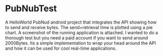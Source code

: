 # PubNubTest
A HelloWorld PubNud android project that integrates the API showing how to send and receive bytes. 
The send+retrieval time is plotted using a pie chart. A screenshot of the running application is attached.
I wanted to do a thorough test but you need a paid account if you want to send around 2000Bytes. 
Its a simple implementation to wrap your head around the API and how it can be used for cool real-time applications.
